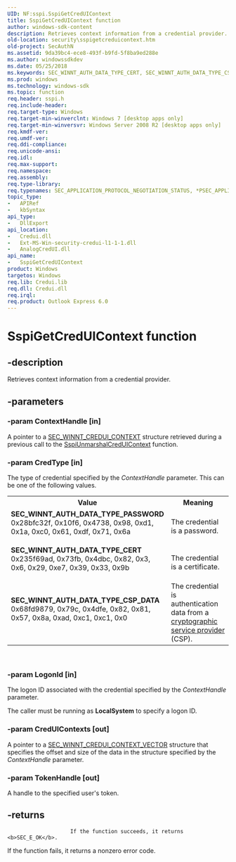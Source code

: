 ```yaml
---
UID: NF:sspi.SspiGetCredUIContext
title: SspiGetCredUIContext function
author: windows-sdk-content
description: Retrieves context information from a credential provider.
old-location: security\sspigetcreduicontext.htm
old-project: SecAuthN
ms.assetid: 9da39bc4-ece8-493f-b9fd-5f8ba9ed288e
ms.author: windowssdkdev
ms.date: 05/25/2018
ms.keywords: SEC_WINNT_AUTH_DATA_TYPE_CERT, SEC_WINNT_AUTH_DATA_TYPE_CSP_DATA, SEC_WINNT_AUTH_DATA_TYPE_PASSWORD, SspiGetCredUIContext, SspiGetCredUIContext function [Security], security.sspigetcreduicontext, sspi/SspiGetCredUIContext
ms.prod: windows
ms.technology: windows-sdk
ms.topic: function
req.header: sspi.h
req.include-header: 
req.target-type: Windows
req.target-min-winverclnt: Windows 7 [desktop apps only]
req.target-min-winversvr: Windows Server 2008 R2 [desktop apps only]
req.kmdf-ver: 
req.umdf-ver: 
req.ddi-compliance: 
req.unicode-ansi: 
req.idl: 
req.max-support: 
req.namespace: 
req.assembly: 
req.type-library: 
req.typenames: SEC_APPLICATION_PROTOCOL_NEGOTIATION_STATUS, *PSEC_APPLICATION_PROTOCOL_NEGOTIATION_STATUS
topic_type:
-	APIRef
-	kbSyntax
api_type:
-	DllExport
api_location:
-	Credui.dll
-	Ext-MS-Win-security-credui-l1-1-1.dll
-	AnalogCredUI.dll
api_name:
-	SspiGetCredUIContext
product: Windows
targetos: Windows
req.lib: Credui.lib
req.dll: Credui.dll
req.irql: 
req.product: Outlook Express 6.0
---
```


# SspiGetCredUIContext function


## -description


Retrieves context information from a credential provider.


## -parameters




### -param ContextHandle [in]

A pointer to a <a href="https://msdn.microsoft.com/ac9410eb-ec1b-494c-8e8b-6d161ff2b41c">SEC_WINNT_CREDUI_CONTEXT</a> structure retrieved during a previous call to the <a href="https://msdn.microsoft.com/c8861b27-d42d-4f7f-96c7-718f23fbaf86">SspiUnmarshalCredUIContext</a> function.


### -param CredType [in]

The type of credential specified by the <i>ContextHandle</i> parameter. This can be one of the following values.

<table>
<tr>
<th>Value</th>
<th>Meaning</th>
</tr>
<tr>
<td width="40%"><a id="SEC_WINNT_AUTH_DATA_TYPE_PASSWORD"></a><a id="sec_winnt_auth_data_type_password"></a><dl>
<dt><b>SEC_WINNT_AUTH_DATA_TYPE_PASSWORD</b></dt>
<dt>0x28bfc32f, 0x10f6, 0x4738,  0x98, 0xd1, 0x1a, 0xc0, 0x61, 0xdf, 0x71, 0x6a</dt>
</dl>
</td>
<td width="60%">
The credential is a password.

</td>
</tr>
<tr>
<td width="40%"><a id="SEC_WINNT_AUTH_DATA_TYPE_CERT"></a><a id="sec_winnt_auth_data_type_cert"></a><dl>
<dt><b>SEC_WINNT_AUTH_DATA_TYPE_CERT</b></dt>
<dt>0x235f69ad, 0x73fb, 0x4dbc,  0x82, 0x3, 0x6, 0x29, 0xe7, 0x39, 0x33, 0x9b</dt>
</dl>
</td>
<td width="60%">
The credential is a certificate.

</td>
</tr>
<tr>
<td width="40%"><a id="SEC_WINNT_AUTH_DATA_TYPE_CSP_DATA"></a><a id="sec_winnt_auth_data_type_csp_data"></a><dl>
<dt><b>SEC_WINNT_AUTH_DATA_TYPE_CSP_DATA</b></dt>
<dt>0x68fd9879, 0x79c, 0x4dfe,  0x82, 0x81, 0x57, 0x8a, 0xad, 0xc1, 0xc1, 0x0</dt>
</dl>
</td>
<td width="60%">
The credential is authentication data from a <a href="https://msdn.microsoft.com/db46def4-bfdc-4801-a57d-d568e94a2dbb">cryptographic service provider</a> (CSP).

</td>
</tr>
</table>
 


### -param LogonId [in]

The logon ID associated with the credential specified by the <i>ContextHandle</i> parameter.

The caller must be running as <b>LocalSystem</b> to specify a logon ID.


### -param CredUIContexts [out]

A pointer to a <a href="https://msdn.microsoft.com/11a82e82-f5c5-4549-8e5f-9d479e9c8249">SEC_WINNT_CREDUI_CONTEXT_VECTOR</a> structure that specifies the offset and size of the data in the structure specified by the <i>ContextHandle</i> parameter.


### -param TokenHandle [out]

A handle to the specified user's token.


## -returns




						If the function succeeds, it returns <b>SEC_E_OK</b>.

If the function fails, it returns a nonzero error code.



